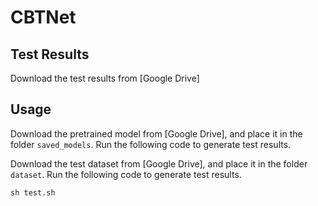 # CBTNet


## Test Results
Download the test results from [Google Drive]

## Usage
Download the pretrained model from [Google Drive], and place it in the folder `saved_models`. 
Run the following code to generate test results.

Download the test dataset from [Google Drive], and place it in the folder `dataset`. 
Run the following code to generate test results.
```
sh test.sh
```
